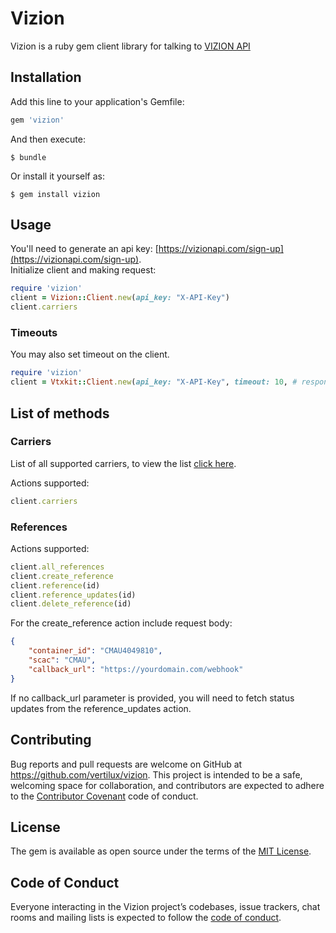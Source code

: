 # Vizion

Vizion is a ruby gem client library for talking to [VIZION API](https://docs.vizionapi.com/)

## Installation

Add this line to your application's Gemfile:

```ruby
gem 'vizion'
```

And then execute:

    $ bundle

Or install it yourself as:

    $ gem install vizion

## Usage

You'll need to generate an api key: [https://vizionapi.com/sign-up](https://vizionapi.com/sign-up).   
Initialize client and making request:

``` ruby
require 'vizion'
client = Vizion::Client.new(api_key: "X-API-Key")
client.carriers
```

### Timeouts

You may also set timeout on the client.

```ruby 
require 'vizion'
client = Vtxkit::Client.new(api_key: "X-API-Key", timeout: 10, # response timeout in seconds)
```

## List of methods

### Carriers
List of all supported carriers, to view the list [click here](https://www.notion.so/afa65e3d79fb4a33bc5ce5c331576668?v=a7543be9963441b8aa1ad33962774b85).   

Actions supported:   

```ruby
client.carriers
```

### References

Actions supported:   

```ruby
client.all_references
client.create_reference
client.reference(id)
client.reference_updates(id)
client.delete_reference(id)
```

For the create_reference action include request body:

```json
{
    "container_id": "CMAU4049810",
    "scac": "CMAU",
    "callback_url": "https://yourdomain.com/webhook"
}
```
If no callback_url parameter is provided, you will need to fetch status updates from the reference_updates action.   

## Contributing

Bug reports and pull requests are welcome on GitHub at https://github.com/vertilux/vizion. This project is intended to be a safe, welcoming space for collaboration, and contributors are expected to adhere to the [Contributor Covenant](http://contributor-covenant.org) code of conduct.

## License

The gem is available as open source under the terms of the [MIT License](https://opensource.org/licenses/MIT).

## Code of Conduct

Everyone interacting in the Vizion project’s codebases, issue trackers, chat rooms and mailing lists is expected to follow the [code of conduct](https://github.com/vertilux/vizion/blob/master/CODE_OF_CONDUCT.md).
